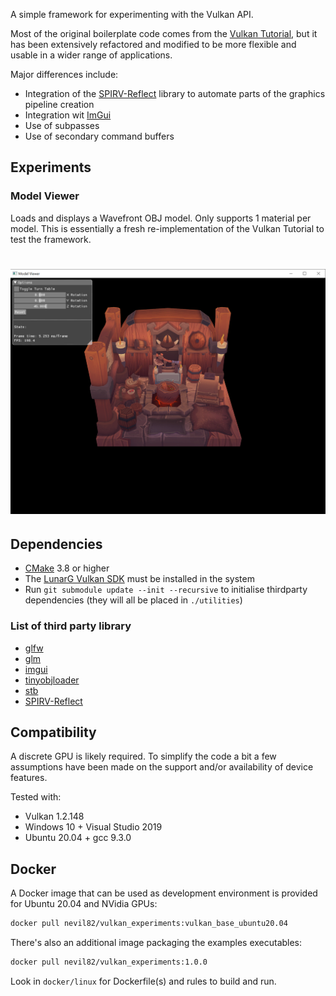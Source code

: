 A simple framework for experimenting with the Vulkan API.

Most of the original boilerplate code comes from the [Vulkan Tutorial](https://vulkan-tutorial.com/Introduction), but it has been extensively refactored and modified to be more flexible and usable in a wider range of applications. 

Major differences include:

- Integration of the [SPIRV-Reflect](https://github.com/KhronosGroup/SPIRV-Reflect.git) library to automate parts of the graphics pipeline creation
- Integration wit [ImGui](https://github.com/ocornut/imgui.git)
- Use of subpasses
- Use of secondary command buffers

## Experiments

### Model Viewer

Loads and displays a Wavefront OBJ model. Only supports 1 material per model.
This is essentially a fresh re-implementation of the Vulkan Tutorial to test the framework.

# ![viewer](/pics/model_viewer.png)

## Dependencies

- [CMake](https://cmake.org/) 3.8 or higher
- The [LunarG Vulkan SDK](https://vulkan.lunarg.com/) must be installed in the system
- Run `git submodule update --init --recursive` to initialise thirdparty dependencies (they will all be placed in `./utilities`)

### List of third party library 

- [glfw](https://github.com/glfw/glfw.git)
- [glm](https://github.com/g-truc/glm.git)
- [imgui](https://github.com/ocornut/imgui.git)
- [tinyobjloader](https://github.com/tinyobjloader/tinyobjloader.git)
- [stb](https://github.com/nothings/stb.git)
- [SPIRV-Reflect](https://github.com/KhronosGroup/SPIRV-Reflect.git)

## Compatibility 

A discrete GPU is likely required. To simplify the code a bit a few assumptions have been made on the support and/or availability of device features. 

Tested with:
- Vulkan 1.2.148
- Windows 10 + Visual Studio 2019
- Ubuntu 20.04 + gcc 9.3.0

## Docker

A Docker image that can be used as development environment is provided for Ubuntu 20.04 and NVidia GPUs:

```bash
docker pull nevil82/vulkan_experiments:vulkan_base_ubuntu20.04
```

There's also an additional image packaging the examples executables:

```bash
docker pull nevil82/vulkan_experiments:1.0.0
```

Look in `docker/linux` for Dockerfile(s) and rules to build and run.  
